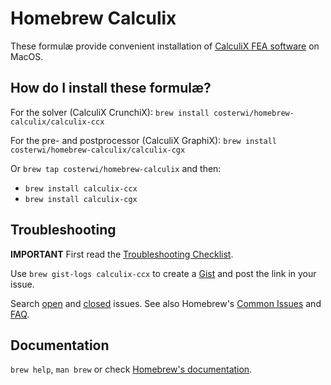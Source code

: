 # Homebrew Calculix
These formulæ provide convenient installation of [CalculiX FEA software](http://www.calculix.de/) on MacOS.

## How do I install these formulæ?
For the solver (CalculiX CrunchiX):
`brew install costerwi/homebrew-calculix/calculix-ccx`

For the pre- and postprocessor (CalculiX GraphiX):
`brew install costerwi/homebrew-calculix/calculix-cgx`

Or `brew tap costerwi/homebrew-calculix` and then:
* `brew install calculix-ccx`
* `brew install calculix-cgx`

## Troubleshooting
**IMPORTANT** First read the [Troubleshooting Checklist](https://docs.brew.sh/Troubleshooting.html).

Use `brew gist-logs calculix-ccx` to create a [Gist](https://gist.github.com/) and post the link in your issue.

Search [open](https://github.com/costerwi/homebrew-calculix/issues?state=open) and [closed](https://github.com/costerwi/homebrew-calculix/issues?state=closed) issues. See also Homebrew's  [Common Issues](https://docs.brew.sh/Common-Issues.html) and [FAQ](https://docs.brew.sh/FAQ.html).

## Documentation
`brew help`, `man brew` or check [Homebrew's documentation](https://github.com/Homebrew/brew/blob/master/docs/README.md).

